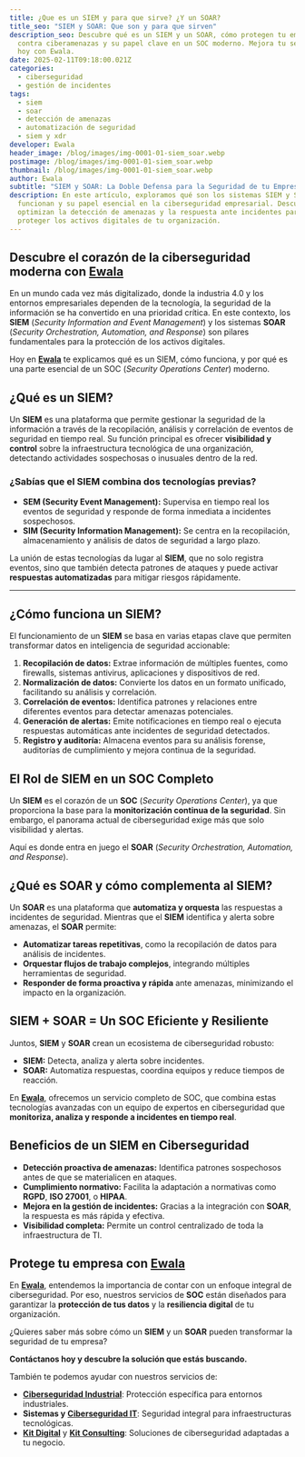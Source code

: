 ```yaml
---
title: ¿Que es un SIEM y para que sirve? ¿Y un SOAR?
title_seo: "SIEM y SOAR: Que son y para que sirven"
description_seo: Descubre qué es un SIEM y un SOAR, cómo protegen tu empresa
  contra ciberamenazas y su papel clave en un SOC moderno. Mejora tu seguridad
  hoy con Ewala.
date: 2025-02-11T09:18:00.021Z
categories:
  - ciberseguridad
  - gestión de incidentes
tags:
  - siem
  - soar
  - detección de amenazas
  - automatización de seguridad
  - siem y xdr
developer: Ewala
header_image: /blog/images/img-0001-01-siem_soar.webp
postimage: /blog/images/img-0001-01-siem_soar.webp
thumbnail: /blog/images/img-0001-01-siem_soar.webp
author: Ewala
subtitle: "SIEM y SOAR: La Doble Defensa para la Seguridad de tu Empresa"
description: En este artículo, exploramos qué son los sistemas SIEM y SOAR, cómo
  funcionan y su papel esencial en la ciberseguridad empresarial. Descubre cómo
  optimizan la detección de amenazas y la respuesta ante incidentes para
  proteger los activos digitales de tu organización.
---
```

## Descubre el corazón de la ciberseguridad moderna con [Ewala](https://ewala.es/)

En un mundo cada vez más digitalizado, donde la industria 4.0 y los entornos empresariales dependen de la tecnología, la seguridad de la información se ha convertido en una prioridad crítica. En este contexto, los **SIEM** (*Security Information and Event Management*) y los sistemas **SOAR** (*Security Orchestration, Automation, and Response*) son pilares fundamentales para la protección de los activos digitales.

Hoy en [**Ewala**](https://ewala.es/) te explicamos qué es un SIEM, cómo funciona, y por qué es una parte esencial de un SOC (*Security Operations Center*) moderno.


## ¿Qué es un SIEM?

Un **SIEM** es una plataforma que permite gestionar la seguridad de la información a través de la recopilación, análisis y correlación de eventos de seguridad en tiempo real. Su función principal es ofrecer **visibilidad y control** sobre la infraestructura tecnológica de una organización, detectando actividades sospechosas o inusuales dentro de la red.

### ¿Sabías que el SIEM combina dos tecnologías previas?

- **SEM (Security Event Management):** Supervisa en tiempo real los eventos de seguridad y responde de forma inmediata a incidentes sospechosos.
- **SIM (Security Information Management):** Se centra en la recopilación, almacenamiento y análisis de datos de seguridad a largo plazo.

La unión de estas tecnologías da lugar al **SIEM**, que no solo registra eventos, sino que también detecta patrones de ataques y puede activar **respuestas automatizadas** para mitigar riesgos rápidamente.

---

## ¿Cómo funciona un SIEM?

El funcionamiento de un **SIEM** se basa en varias etapas clave que permiten transformar datos en inteligencia de seguridad accionable:

1. **Recopilación de datos:** Extrae información de múltiples fuentes, como firewalls, sistemas antivirus, aplicaciones y dispositivos de red.  
2. **Normalización de datos:** Convierte los datos en un formato unificado, facilitando su análisis y correlación.  
3. **Correlación de eventos:** Identifica patrones y relaciones entre diferentes eventos para detectar amenazas potenciales.  
4. **Generación de alertas:** Emite notificaciones en tiempo real o ejecuta respuestas automáticas ante incidentes de seguridad detectados.  
5. **Registro y auditoría:** Almacena eventos para su análisis forense, auditorías de cumplimiento y mejora continua de la seguridad.  



## El Rol de SIEM en un SOC Completo

Un **SIEM** es el corazón de un **SOC** (*Security Operations Center*), ya que proporciona la base para la **monitorización continua de la seguridad**. Sin embargo, el panorama actual de ciberseguridad exige más que solo visibilidad y alertas.

Aquí es donde entra en juego el **SOAR** (*Security Orchestration, Automation, and Response*).



## ¿Qué es SOAR y cómo complementa al SIEM?

Un **SOAR** es una plataforma que **automatiza y orquesta** las respuestas a incidentes de seguridad. Mientras que el **SIEM** identifica y alerta sobre amenazas, el **SOAR** permite:

- **Automatizar tareas repetitivas**, como la recopilación de datos para análisis de incidentes.
- **Orquestar flujos de trabajo complejos**, integrando múltiples herramientas de seguridad.
- **Responder de forma proactiva y rápida** ante amenazas, minimizando el impacto en la organización.



## SIEM + SOAR = Un SOC Eficiente y Resiliente

Juntos, **SIEM** y **SOAR** crean un ecosistema de ciberseguridad robusto:

- **SIEM:** Detecta, analiza y alerta sobre incidentes.  
- **SOAR:** Automatiza respuestas, coordina equipos y reduce tiempos de reacción.  

En [**Ewala**](https://ewala.es/), ofrecemos un servicio completo de SOC, que combina estas tecnologías avanzadas con un equipo de expertos en ciberseguridad que **monitoriza, analiza y responde a incidentes en tiempo real**.



## Beneficios de un SIEM en Ciberseguridad

- **Detección proactiva de amenazas:** Identifica patrones sospechosos antes de que se materialicen en ataques.  
- **Cumplimiento normativo:** Facilita la adaptación a normativas como **RGPD**, **ISO 27001**, o **HIPAA**.  
- **Mejora en la gestión de incidentes:** Gracias a la integración con **SOAR**, la respuesta es más rápida y efectiva.  
- **Visibilidad completa:** Permite un control centralizado de toda la infraestructura de TI.  



## Protege tu empresa con [Ewala](https://ewala.es/)

En [**Ewala**](https://ewala.es/), entendemos la importancia de contar con un enfoque integral de ciberseguridad. Por eso, nuestros servicios de **SOC** están diseñados para garantizar la **protección de tus datos** y la **resiliencia digital** de tu organización.

¿Quieres saber más sobre cómo un **SIEM** y un **SOAR** pueden transformar la seguridad de tu empresa?

**Contáctanos hoy y descubre la solución que estás buscando.**

También te podemos ayudar con nuestros servicios de:

- [**Ciberseguridad Industrial**](https://ewala.es/#CiberseguridadIndustrial): Protección específica para entornos industriales.  
- **Sistemas y** [**Ciberseguridad IT**](https://ewala.es/#CiberseguridadIT): Seguridad integral para infraestructuras tecnológicas.
- [**Kit Digital**](https://ewala.es/kit-digital) y [**Kit Consulting**](https://ewala.es/kit-consulting): Soluciones de ciberseguridad adaptadas a tu negocio.

